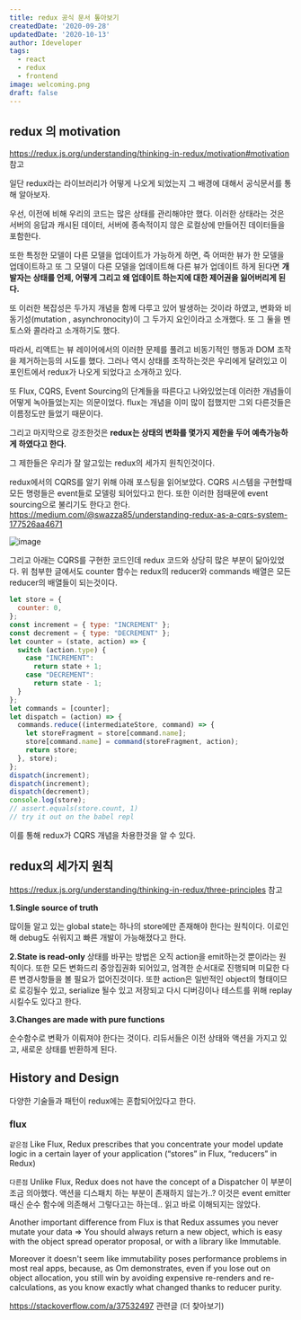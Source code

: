 ```yaml
---
title: redux 공식 문서 톺아보기
createdDate: '2020-09-28'
updatedDate: '2020-10-13'
author: Ideveloper
tags:
  - react
  - redux
  - frontend
image: welcoming.png
draft: false
---
```


## redux 의 motivation

<https://redux.js.org/understanding/thinking-in-redux/motivation#motivation> 참고

일단 redux라는 라이브러리가 어떻게 나오게 되었는지 그 배경에 대해서 공식문서를 통해 알아보자.

우선, 이전에 비해 우리의 코드는 많은 상태를 관리해야만 했다. 이러한 상태라는 것은 서버의 응답과 캐시된 데이터, 서버에 종속적이지 않은 로컬상에 만들어진 데이터들을 포함한다.

또한 특정한 모델이 다른 모델을 업데이트가 가능하게 하면, 즉 어떠한 뷰가 한 모델을 업데이트하고 또 그 모델이 다른 모델을 업데이트해 다른 뷰가 업데이트 하게 된다면 **개발자는 상태를 언제, 어떻게 그리고 왜 업데이트 하는지에 대한 제어권을 잃어버리게 된다.**

또 이러한 복잡성은 두가지 개념을 함께 다루고 있어 발생하는 것이라 하였고, 변화와 비동기성(mutation , asynchronocity)이 그 두가지 요인이라고 소개했다. 또 그 둘을 멘토스와 콜라라고 소개하기도 했다.

따라서, 리액트는 뷰 레이어에서의 이러한 문제를 풀려고 비동기적인 행동과 DOM 조작을 제거하는등의 시도를 했다. 그러나 역시 상태를 조작하는것은 우리에게 달려있고 이포인트에서 redux가 나오게 되었다고 소개하고 있다.

또 Flux, CQRS, Event Sourcing의 단계들을 따른다고 나와있었는데 이러한 개념들이 어떻게 녹아들었는지는 의문이었다. flux는 개념을 이미 많이 접했지만 그외 다른것들은 이름정도만 들었기 때문이다.

그리고 마지막으로 강조한것은 **redux는 상태의 변화를 몇가지 제한을 두어 예측가능하게 하였다고 한다.**

그 제한들은 우리가 잘 알고있는 redux의 세가지 원칙인것이다.

redux에서의 CQRS를 알기 위해 아래 포스팅을 읽어보았다. CQRS 시스템을 구현할때 모든 명령들은 event들로 모델링 되어있다고 한다. 또한 이러한 점때문에 event sourcing으로 불리기도 한다고 한다.
<https://medium.com/@swazza85/understanding-redux-as-a-cqrs-system-177526aa4671>

![image](https://miro.medium.com/max/1490/1*cHMLE1mqIzMTtsSIfSTU-w.png)

그리고 아래는 CQRS를 구현한 코드인데 redux 코드와 상당히 많은 부분이 닮아있었다. 위 첨부한 글에서도 counter 함수는 redux의 reducer와 commands 배열은 모든 reducer의 배열들이 되는것이다.

```javascript
let store = {
  counter: 0,
};
const increment = { type: "INCREMENT" };
const decrement = { type: "DECREMENT" };
let counter = (state, action) => {
  switch (action.type) {
    case "INCREMENT":
      return state + 1;
    case "DECREMENT":
      return state - 1;
  }
};
let commands = [counter];
let dispatch = (action) => {
  commands.reduce((intermediateStore, command) => {
    let storeFragment = store[command.name];
    store[command.name] = command(storeFragment, action);
    return store;
  }, store);
};
dispatch(increment);
dispatch(increment);
dispatch(decrement);
console.log(store);
// assert.equals(store.count, 1)
// try it out on the babel repl
```

이를 통해 redux가 CQRS 개념을 차용한것을 알 수 있다.

## redux의 세가지 원칙

<https://redux.js.org/understanding/thinking-in-redux/three-principles> 참고

**1.Single source of truth**

많이들 알고 있는 global state는 하나의 store에만 존재해야 한다는 원칙이다. 이로인해 debug도 쉬워지고 빠른 개발이 가능해졌다고 한다.

**2.State is read-only**
상태를 바꾸는 방법은 오직 action을 emit하는것 뿐이라는 원칙이다. 또한 모든 변화드리 중앙집권화 되어있고, 엄격한 순서대로 진행되며 미묘한 다른 변경사항들을 볼 필요가 없어진것이다. 또한 action은 일반적인 object의 형태이므로 로깅될수 있고, serialize 될수 있고 저장되고 다시 디버깅이나 테스트를 위해 replay 시킬수도 있다고 한다.

**3.Changes are made with pure functions**

순수함수로 변확가 이뤄져야 한다는 것이다. 리듀서들은 이전 상태와 액션을 가지고 있고, 새로운 상태를 반환하게 된다.

## History and Design

다양한 기술들과 패턴이 redux에는 혼합되어있다고 한다.

### flux

`같은점`
Like Flux, Redux prescribes that you concentrate your model update logic in a certain layer of your application (“stores” in Flux, “reducers” in Redux)

`다른점`
Unlike Flux, Redux does not have the concept of a Dispatcher
이 부분이 조금 의아했다. 액션을 디스패치 하는 부분이 존재하지 않는가..? 이것은 event emitter때신 순수 함수에 의존해서 그렇다고는 하는데.. 읽고 바로 이해되지는 않았다.

Another important difference from Flux is that Redux assumes you never mutate your data
=> You should always return a new object, which is easy with the object spread operator proposal, or with a library like Immutable.

Moreover it doesn't seem like immutability poses performance problems in most real apps, because, as Om demonstrates, even if you lose out on object allocation, you still win by avoiding expensive re-renders and re-calculations, as you know exactly what changed thanks to reducer purity.

<https://stackoverflow.com/a/37532497> 관련글 (더 찾아보기)

